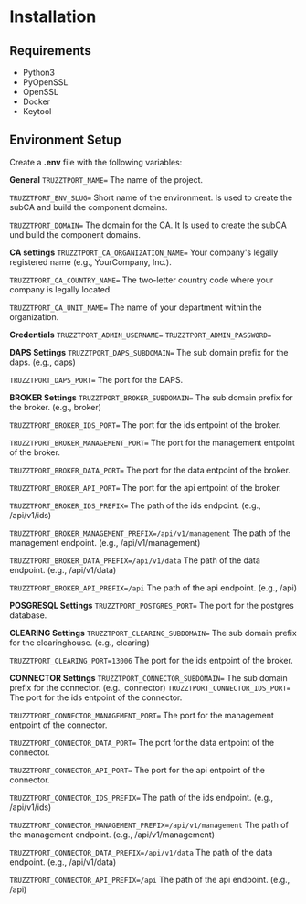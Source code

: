 # Installation

## Requirements
- Python3
- PyOpenSSL
- OpenSSL
- Docker
- Keytool

## Environment Setup
Create a **.env** file with the following variables:

**General**
```TRUZZTPORT_NAME=```
The name of the project.

```TRUZZTPORT_ENV_SLUG=```
Short name of the environment. Is used to create the subCA and build the component.domains.

```TRUZZTPORT_DOMAIN=```
The domain for the CA. It Is used to create the subCA und build the component domains.

**CA settings**
```TRUZZTPORT_CA_ORGANIZATION_NAME=```
Your company's legally registered name (e.g., YourCompany, Inc.).

```TRUZZTPORT_CA_COUNTRY_NAME=```
The two-letter country code where your company is legally located.

```TRUZZTPORT_CA_UNIT_NAME=```
The name of your department within the organization.

**Credentials**
```TRUZZTPORT_ADMIN_USERNAME=```
```TRUZZTPORT_ADMIN_PASSWORD=```

**DAPS Settings**
```TRUZZTPORT_DAPS_SUBDOMAIN=```
The sub domain prefix for the daps. (e.g., daps)

```TRUZZTPORT_DAPS_PORT=```
The port for the DAPS.

**BROKER Settings**
```TRUZZTPORT_BROKER_SUBDOMAIN=```
The sub domain prefix for the broker. (e.g., broker)

```TRUZZTPORT_BROKER_IDS_PORT=```
The port for the ids entpoint of the broker.

```TRUZZTPORT_BROKER_MANAGEMENT_PORT=```
The port for the management entpoint of the broker.

```TRUZZTPORT_BROKER_DATA_PORT=```
The port for the data entpoint of the broker.

```TRUZZTPORT_BROKER_API_PORT=```
The port for the api entpoint of the broker.

```TRUZZTPORT_BROKER_IDS_PREFIX=```
The path of the ids endpoint. (e.g., /api/v1/ids)

```TRUZZTPORT_BROKER_MANAGEMENT_PREFIX=/api/v1/management```
The path of the management endpoint. (e.g., /api/v1/management)

```TRUZZTPORT_BROKER_DATA_PREFIX=/api/v1/data```
The path of the data endpoint. (e.g., /api/v1/data)

```TRUZZTPORT_BROKER_API_PREFIX=/api```
The path of the api endpoint. (e.g., /api)

**POSGRESQL Settings**
```TRUZZTPORT_POSTGRES_PORT=```
The port for the postgres database.

**CLEARING Settings**
```TRUZZTPORT_CLEARING_SUBDOMAIN=```
The sub domain prefix for the clearinghouse. (e.g., clearing)

```TRUZZTPORT_CLEARING_PORT=13006```
The port for the ids entpoint of the broker.

**CONNECTOR Settings**
```TRUZZTPORT_CONNECTOR_SUBDOMAIN=```
The sub domain prefix for the connector. (e.g., connector)
```TRUZZTPORT_CONNECTOR_IDS_PORT=```
The port for the ids entpoint of the connector.

```TRUZZTPORT_CONNECTOR_MANAGEMENT_PORT=```
The port for the management entpoint of the connector.

```TRUZZTPORT_CONNECTOR_DATA_PORT=```
The port for the data entpoint of the connector.

```TRUZZTPORT_CONNECTOR_API_PORT=```
The port for the api entpoint of the connector.

```TRUZZTPORT_CONNECTOR_IDS_PREFIX=```
The path of the ids endpoint. (e.g., /api/v1/ids)

```TRUZZTPORT_CONNECTOR_MANAGEMENT_PREFIX=/api/v1/management```
The path of the management endpoint. (e.g., /api/v1/management)

```TRUZZTPORT_CONNECTOR_DATA_PREFIX=/api/v1/data```
The path of the data endpoint. (e.g., /api/v1/data)

```TRUZZTPORT_CONNECTOR_API_PREFIX=/api```
The path of the api endpoint. (e.g., /api)
